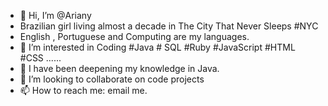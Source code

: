 - 👋 Hi, I’m @Ariany
- Brazilian girl living almost a decade in The City That Never Sleeps #NYC  
- English , Portuguese and Computing are my languages.
- 👀 I’m interested in Coding #Java # SQL #Ruby #JavaScript #HTML #CSS ......
- 🌱 I have been deepening my knowledge in Java.
- 💞️ I’m looking to collaborate on code projects
- 📫 How to reach me: email me. 

<!---
Ariany12/Ariany12 is a ✨ special ✨ repository because its `README.md` (this file) appears on your GitHub profile.
You can click the Preview link to take a look at your changes.
--->
